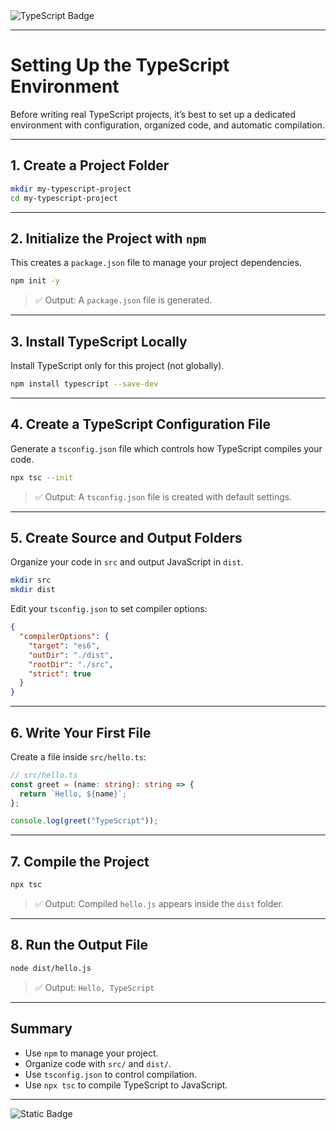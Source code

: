 <img src="https://img.shields.io/badge/typescript-%23007ACC.svg?style=for-the-badge&logo=typescript&logoColor=white" alt="TypeScript Badge">

---

# Setting Up the TypeScript Environment

Before writing real TypeScript projects, it’s best to set up a dedicated environment with configuration, organized code, and automatic compilation.

---

## 1. Create a Project Folder

```bash
mkdir my-typescript-project
cd my-typescript-project
```

---

## 2. Initialize the Project with `npm`

This creates a `package.json` file to manage your project dependencies.

```bash
npm init -y
```

> ✅ Output: A `package.json` file is generated.

---

## 3. Install TypeScript Locally

Install TypeScript only for this project (not globally).

```bash
npm install typescript --save-dev
```

---

## 4. Create a TypeScript Configuration File

Generate a `tsconfig.json` file which controls how TypeScript compiles your code.

```bash
npx tsc --init
```

> ✅ Output: A `tsconfig.json` file is created with default settings.

---

## 5. Create Source and Output Folders

Organize your code in `src` and output JavaScript in `dist`.

```bash
mkdir src
mkdir dist
```

Edit your `tsconfig.json` to set compiler options:

```json
{
  "compilerOptions": {
    "target": "es6",
    "outDir": "./dist",
    "rootDir": "./src",
    "strict": true
  }
}
```

---

## 6. Write Your First File

Create a file inside `src/hello.ts`:

```ts
// src/hello.ts
const greet = (name: string): string => {
  return `Hello, ${name}`;
};

console.log(greet("TypeScript"));
```

---

## 7. Compile the Project

```bash
npx tsc
```

> ✅ Output: Compiled `hello.js` appears inside the `dist` folder.

---

## 8. Run the Output File

```bash
node dist/hello.js
```

> ✅ Output: `Hello, TypeScript`

---

## Summary

* Use `npm` to manage your project.
* Organize code with `src/` and `dist/`.
* Use `tsconfig.json` to control compilation.
* Use `npx tsc` to compile TypeScript to JavaScript.

---
![Static Badge](https://img.shields.io/badge/Aditya%20Kumar-black?style=for-the-badge&logo=atlasos&logoColor=%23ffffff)